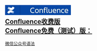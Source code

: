   
![](https://raw.githubusercontent.com/cshgjy/images/master/other/20190915080807.jpg)  
[Confluence收费版](https://ahui.atlassian.net/wiki/spaces/AHUI01/pages/196609)    
[Confluence免费（测试）版：](https://n2cmsdocs.atlassian.net/wiki/discover/all-updates)
---
[微信公众号语法](https://raw.githubusercontent.com/cshgjy/images/master/other/20190918105122.jpg
)
